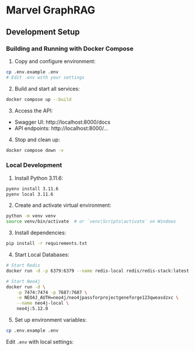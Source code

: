 # Marvel GraphRAG

## Development Setup

### Building and Running with Docker Compose

1. Copy and configure environment:

```bash
cp .env.example .env
# Edit .env with your settings
```

2. Build and start all services:

```bash
docker compose up --build
```

3. Access the API:

- Swagger UI: http://localhost:8000/docs
- API endpoints: http://localhost:8000/...

4. Stop and clean up:

```bash
docker compose down -v
```

### Local Development

1. Install Python 3.11.6:

```bash
pyenv install 3.11.6
pyenv local 3.11.6
```

2. Create and activate virtual environment:

```bash
python -m venv venv
source venv/bin/activate  # or `venv\Scripts\activate` on Windows
```

3. Install dependencies:

```bash
pip install -r requirements.txt
```

4. Start Local Databases:

```bash
# Start Redis
docker run -d -p 6379:6379 --name redis-local redis/redis-stack:latest

# Start Neo4j
docker run -d \
    -p 7474:7474 -p 7687:7687 \
    -e NEO4J_AUTH=neo4j/neo4jpassforprojectgeneforge123qweasdzxc \
    --name neo4j-local \
    neo4j:5.12.0
```

5. Set up environment variables:

```bash
cp .env.example .env
```

Edit `.env` with local settings:
